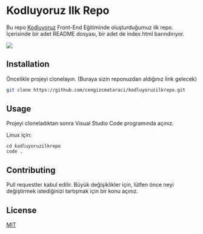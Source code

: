 # Kodluyoruz Ilk Repo

Bu repo [Kodluyoruz](https://www.kodluyoruz.org) Front-End Eğitiminde oluşturduğumuz ilk repo. İçerisinde bir adet README dosyası, bir adet de index.html barındırıyor.

![](https://kodluyoruz.org/wp-content/uploads/2022/05/kodluyoruz_yatay_slogan.png)

## Installation

Öncelikle projeyi clonelayın. (Buraya sizin reponuzdan aldığınız link gelecek)

```bash
git clone https://github.com/cengizcmataraci/kodluyoruzilkrepo.git
```

## Usage

Projeyi cloneladıktan sonra Visual Studio Code programında açınız.

Linux için:
```linux
cd kodluyoruzilkrepo
code .
```

## Contributing
Pull requestler kabul edilir. Büyük değişiklikler için, lütfen önce neyi değiştirmek istediğinizi tartışmak için bir konu açınız.


## License
[MIT](https://choosealicense.com/licenses/mit/)
